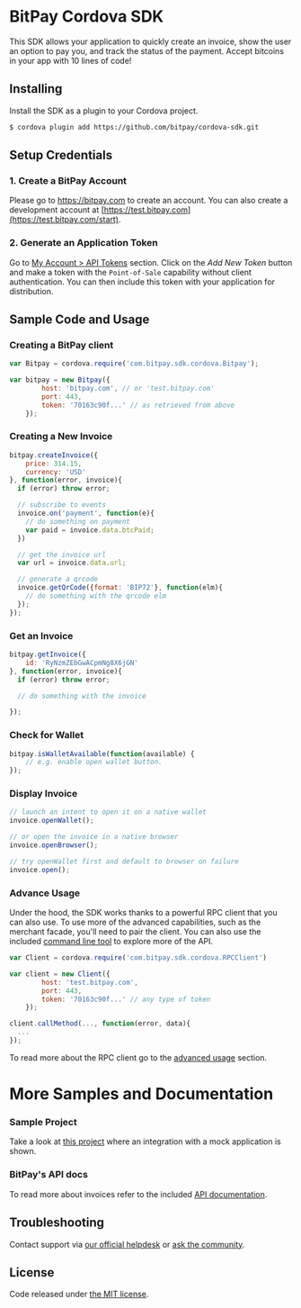 # BitPay Cordova SDK

This SDK allows your application to quickly create an invoice, show the user an option to pay you, and track the status of the payment. Accept bitcoins in your app with 10 lines of code!

## Installing
Install the SDK as a plugin to your Cordova project.

```bash
$ cordova plugin add https://github.com/bitpay/cordova-sdk.git

```

## Setup Credentials

### 1. Create a BitPay Account
Please go to https://bitpay.com to create an account. You can also create a development account at [https://test.bitpay.com](https://test.bitpay.com/start).

### 2. Generate an Application Token

Go to [My Account > API Tokens](https://bitpay.com/api-tokens) section. Click on the _Add New Token_ button and make a token with the `Point-of-Sale` capability without client authentication. You can then include this token with your application for distribution.

## Sample Code and Usage

### Creating a BitPay client

```javascript
var Bitpay = cordova.require('com.bitpay.sdk.cordova.Bitpay');

var bitpay = new Bitpay({
        host: 'bitpay.com', // or 'test.bitpay.com'
        port: 443,
        token: '70163c90f...' // as retrieved from above
    });
```

### Creating a New Invoice

```javascript
bitpay.createInvoice({
    price: 314.15,
    currency: 'USD'
}, function(error, invoice){
  if (error) throw error;

  // subscribe to events
  invoice.on('payment', function(e){
    // do something on payment
    var paid = invoice.data.btcPaid;
  })

  // get the invoice url
  var url = invoice.data.url;

  // generate a qrcode
  invoice.getQrCode({format: 'BIP72'}, function(elm){
    // do something with the qrcode elm
  });
});
```

### Get an Invoice

```javascript
bitpay.getInvoice({
    id: 'RyNzmZEbGwACpmNg8X6jGN'
}, function(error, invoice){
  if (error) throw error;

  // do something with the invoice

});
```

### Check for Wallet

```javascript
bitpay.isWalletAvailable(function(available) {
    // e.g. enable open wallet button.
});
```

### Display Invoice
```javascript
// launch an intent to open it on a native wallet
invoice.openWallet();

// or open the invoice in a native browser
invoice.openBrowser();

// try openWallet first and default to browser on failure
invoice.open();
```

### Advance Usage
Under the hood, the SDK works thanks to a powerful RPC client that you can also use. To use more of the advanced capabilities, such as the merchant facade, you'll need to pair the client. You can also use the included [command line tool](docs/cli.md) to explore more of the API.

```javascript
var Client = cordova.require('com.bitpay.sdk.cordova.RPCClient')

var client = new Client({
        host: 'test.bitpay.com',
        port: 443,
        token: '70163c90f...' // any type of token
    });

client.callMethod(..., function(error, data){
  ...
});
```
To read more about the RPC client go to the [advanced usage](docs/advanced_usage.md) section.


# More Samples and Documentation

### Sample Project
Take a look at [this project](https://github.com/bitpay/cordova-sdk-sample)
where an integration with a mock application is shown.

### BitPay's API docs
To read more about invoices refer to the included [API documentation](docs/api.md).

## Troubleshooting

Contact support via [our official helpdesk](https://support.bitpay.com) or [ask the community](https://github.com/bitpay/cordova-sdk/issues).

## License

Code released under [the MIT license](LICENSE.md).
